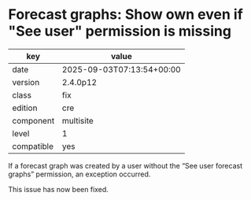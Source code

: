 [//]: # (werk v2)
# Forecast graphs: Show own even if "See user" permission is missing

key        | value
---------- | ---
date       | 2025-09-03T07:13:54+00:00
version    | 2.4.0p12
class      | fix
edition    | cre
component  | multisite
level      | 1
compatible | yes

If a forecast graph was created by a user without the “See user forecast
graphs” permission, an exception occurred.

This issue has now been fixed.
